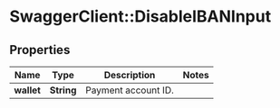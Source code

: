# SwaggerClient::DisableIBANInput

## Properties
Name | Type | Description | Notes
------------ | ------------- | ------------- | -------------
**wallet** | **String** | Payment account ID. | 


